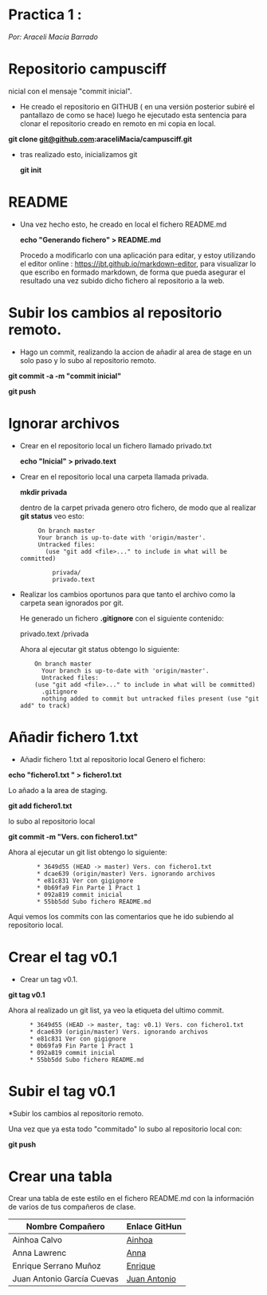  
# Practica 1 :  
*Por: Araceli Macía Barrado*


# Repositorio campusciff

 nicial con el mensaje "commit inicial".  

 - He creado el repositorio en GITHUB ( en una versión posterior subiré el pantallazo de como se hace)
  luego he ejecutado esta sentencia para clonar el repositorio creado en remoto en mi copia en local.

  **git clone git@github.com:araceliMacia/campusciff.git** 
  
- tras realizado esto, inicializamos git
 
  **git init** 

# README

- Una vez hecho esto, he creado en local el fichero README.md

  **echo "Generando fichero" > README.md**
   
   Procedo a modificarlo con una aplicación para editar,  y estoy utilizando el editor online : https://jbt.github.io/markdown-editor,  para visualizar lo que escribo en formado markdown, de forma que pueda asegurar el resultado una vez subido dicho fichero al repositorio a la web.

# Subir los cambios al repositorio remoto.
*  Hago un commit, realizando la accion de añadir al area de stage en un solo paso y lo subo al repositorio remoto.


  **git commit -a -m "commit inicial"**
  
   **git push**

# Ignorar archivos

* Crear en el repositorio local un fichero llamado privado.txt
  	
  **echo "Inicial" > privado.text**
           
 * Crear en el repositorio local una carpeta llamada privada.
  
    **mkdir privada**
    
    dentro de la carpet privada genero otro fichero, de modo que al realizar **git status** veo esto:
         
         	On branch master
            Your branch is up-to-date with 'origin/master'.
            Untracked files:
              (use "git add <file>..." to include in what will be committed)

                privada/
                privado.text
    
* Realizar los cambios oportunos para que tanto el archivo como la carpeta sean ignorados por git.
    
   He generado un fichero **.gitignore** con el siguiente contenido:
        
   privado.text
   /privada
	
   Ahora al ejecutar git status obtengo lo siguiente:
      
          On branch master
			Your branch is up-to-date with 'origin/master'.
        	Untracked files:
          (use "git add <file>..." to include in what will be committed)	
            .gitignore
            nothing added to commit but untracked files present (use "git add" to track)

# Añadir fichero 1.txt

* Añadir fichero 1.txt al repositorio local
Genero el fichero: 

**echo "fichero1.txt " > fichero1.txt**
         
Lo añado a la area de staging.
		 
**git add fichero1.txt**
         
lo subo al repositorio local
         
**git commit -m "Vers. con fichero1.txt"**

Ahora al ejecutar un git list obtengo lo siguiente:
         
		 	* 3649d55 (HEAD -> master) Vers. con fichero1.txt
			* dcae639 (origin/master) Vers. ignorando archivos
			* e81c831 Ver con gigignore
			* 0b69fa9 Fin Parte 1 Pract 1
			* 092a819 commit inicial
			* 55bb5dd Subo fichero README.md
		
Aqui vemos los commits con las comentarios que he ido subiendo al repositorio local.

# Crear el tag v0.1

* Crear un tag v0.1.
	
**git tag v0.1**
        
Ahora al realizado un git list, ya veo la etiqueta del ultimo commit.

          * 3649d55 (HEAD -> master, tag: v0.1) Vers. con fichero1.txt
          * dcae639 (origin/master) Vers. ignorando archivos
          * e81c831 Ver con gigignore
          * 0b69fa9 Fin Parte 1 Pract 1
          * 092a819 commit inicial
          * 55bb5dd Subo fichero README.md

# Subir el tag v0.1

*Subir los cambios al repositorio remoto.

Una vez que ya esta todo "commitado" lo subo al repositorio local con:

**git push**


# Crear una tabla

Crear una tabla de este estilo en el fichero README.md con la información de varios de tus compañeros de clase.

|Nombre Compañero   | Enlace GitHun   |
|---|---|
|Ainhoa Calvo   |[Ainhoa](https://github.com/AinhoaCE)    |
| Anna Lawrenc  |[Anna](https://github.com/annalawrenc)    |
| Enrique Serrano Muñoz|[Enrique](https://github.com/eserranom)    |
| Juan Antonio García Cuevas|[Juan Antonio](https://github.com/juangarciaciff)|




